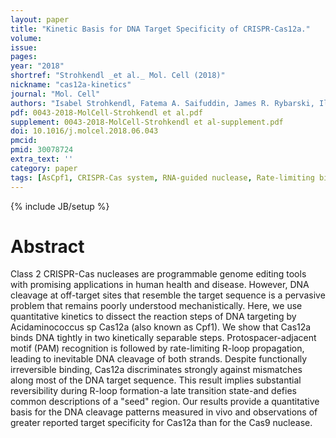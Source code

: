 ```yaml
---
layout: paper
title: "Kinetic Basis for DNA Target Specificity of CRISPR-Cas12a."
volume:
issue:
pages:
year: "2018"
shortref: "Strohkendl _et al._ Mol. Cell (2018)"
nickname: "cas12a-kinetics"
journal: "Mol. Cell"
authors: "Isabel Strohkendl, Fatema A. Saifuddin, James R. Rybarski, Ilya J. Finkelstein, Rick Russell"
pdf: 0043-2018-MolCell-Strohkendl et al.pdf
supplement: 0043-2018-MolCell-Strohkendl et al-supplement.pdf
doi: 10.1016/j.molcel.2018.06.043
pmcid:
pmid: 30078724
extra_text: ''
category: paper
tags: [AsCpf1, CRISPR-Cas system, RNA-guided nuclease, Rate-limiting binding]
---
```

{% include JB/setup %}

# Abstract

Class 2 CRISPR-Cas nucleases are programmable genome editing tools with promising applications in human health and disease. However, DNA cleavage at off-target sites that resemble the target sequence is a pervasive problem that remains poorly understood mechanistically. Here, we use quantitative kinetics to dissect the reaction steps of DNA targeting by Acidaminococcus sp Cas12a (also known as Cpf1). We show that Cas12a binds DNA tightly in two kinetically separable steps. Protospacer-adjacent motif (PAM) recognition is followed by rate-limiting R-loop propagation, leading to inevitable DNA cleavage of both strands. Despite functionally irreversible binding, Cas12a discriminates strongly against mismatches along most of the DNA target sequence. This result implies substantial reversibility during R-loop formation-a late transition state-and defies common descriptions of a "seed" region. Our results provide a quantitative basis for the DNA cleavage patterns measured in vivo and observations of greater reported target specificity for Cas12a than for the Cas9 nuclease.
